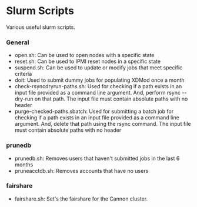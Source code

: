# Slurm Scripts

Various useful slurm scripts.

### General

* open.sh: Can be used to open nodes with a specific state
* reset.sh: Can be used to IPMI reset nodes in a specific state
* suspend.sh: Can be used to update or modify jobs that meet specific criteria
* doit: Used to submit dummy jobs for populating XDMod once a month
* check-rsyncdryrun-paths.sh: Used for checking if a path exists in an
  input file provided as a command line argument. And, perform rsync
  --dry-run on that path. The input file must contain absolute paths
  with no header
* purge-checked-paths.sbatch: Used for submitting a batch job for
  checking if a path exists in an input file provided as a command
  line argument. And, delete that path using the rsync command. The
  input file must contain absolute paths with no header

### prunedb

* prunedb.sh: Removes users that haven't submitted jobs in the last 6 months
* pruneacctdb.sh: Removes accounts that have no users

### fairshare

* fairshare.sh: Set's the fairshare for the Cannon cluster.

